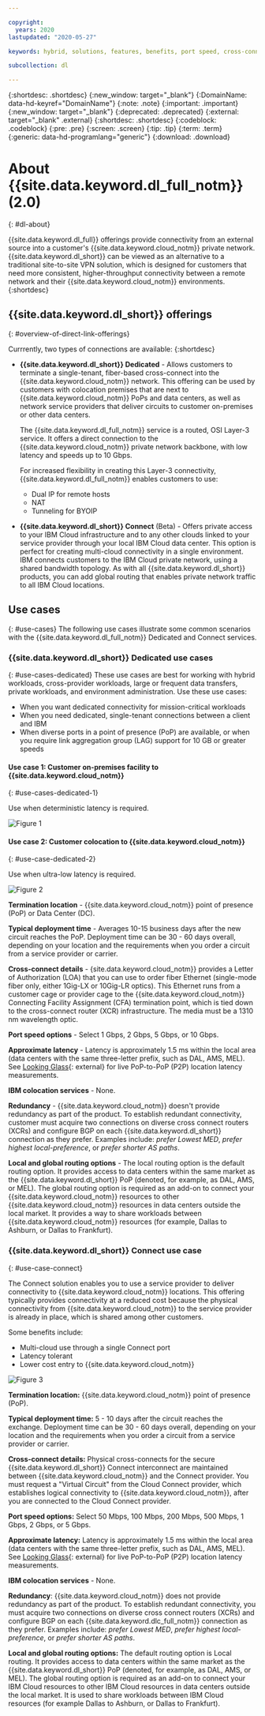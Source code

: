 ```yaml
---

copyright:
  years: 2020
lastupdated: "2020-05-27"

keywords: hybrid, solutions, features, benefits, port speed, cross-connect, use cases, latency, routing, options, colocation, interconnectivity

subcollection: dl

---
```


{:shortdesc: .shortdesc}
{:new_window: target="_blank"}
{:DomainName: data-hd-keyref="DomainName"}
{:note: .note}
{:important: .important}
{:new_window: target="_blank"}
{:deprecated: .deprecated}
{:external: target="_blank" .external}
{:shortdesc: .shortdesc}
{:codeblock: .codeblock}
{:pre: .pre}
{:screen: .screen}
{:tip: .tip}
{:term: .term}  
{:generic: data-hd-programlang="generic"}
{:download: .download}  

# About {{site.data.keyword.dl_full_notm}} (2.0)
{: #dl-about}

{{site.data.keyword.dl_full}} offerings provide connectivity from an external source into a customer's {{site.data.keyword.cloud_notm}} private network. {{site.data.keyword.dl_short}} can be viewed as an alternative to a traditional site-to-site VPN solution, which is designed for customers that need more consistent, higher-throughput connectivity between a remote network and their {{site.data.keyword.cloud_notm}} environments.
{:shortdesc}

## {{site.data.keyword.dl_short}} offerings
{: #overview-of-direct-link-offerings}

Currrently, two types of connections are available:
{:shortdesc}

* **{{site.data.keyword.dl_short}} Dedicated** - Allows customers to terminate a single-tenant, fiber-based cross-connect into the {{site.data.keyword.cloud_notm}} network. This offering can be used by customers with colocation premises that are next to {{site.data.keyword.cloud_notm}} PoPs and data centers, as well as network service providers that deliver circuits to customer on-premises or other data centers.

   The {{site.data.keyword.dl_full_notm}} service is a routed, OSI Layer-3 service. It offers a direct connection to the {{site.data.keyword.cloud_notm}} private network backbone, with low latency and speeds up to 10 Gbps.

  For increased flexibility in creating this Layer-3 connectivity, {{site.data.keyword.dl_full_notm}} enables customers to use:

   * Dual IP for remote hosts
   * NAT
   * Tunneling for BYOIP

* **{{site.data.keyword.dl_short}} Connect** (Beta) - Offers private access to your IBM Cloud infrastructure and to any other clouds linked to your service provider through your local IBM Cloud data center. This option is perfect for creating multi-cloud connectivity in a single environment. IBM connects customers to the IBM Cloud private network, using a shared bandwidth topology. As with all {{site.data.keyword.dl_short}} products, you can add global routing that enables private network traffic to all IBM Cloud locations.

## Use cases
{: #use-cases}
The following use cases illustrate some common scenarios with the {{site.data.keyword.dl_full_notm}} Dedicated and Connect services.

### {{site.data.keyword.dl_short}} Dedicated use cases
{: #use-cases-dedicated}
These use cases are best for working with hybrid workloads, cross-provider workloads, large or frequent data transfers, private workloads, and environment administration. Use these use cases:

* When you want dedicated connectivity for mission-critical workloads
* When you need dedicated, single-tenant connections between a client and IBM
* When diverse ports in a point of presence (PoP) are available, or when you require link aggregation group (LAG) support for 10 GB or greater speeds

#### Use case 1: Customer on-premises facility to {{site.data.keyword.cloud_notm}}
{: #use-cases-dedicated-1}

Use when deterministic latency is required.

![Figure 1](/images/direct-link-dedicated.png)

#### Use case 2: Customer colocation to {{site.data.keyword.cloud_notm}}
{: #use-case-dedicated-2}

Use when ultra-low latency is required.

![Figure 2](/images/dedicated-model-colo.png) 

**Termination location** - {{site.data.keyword.cloud_notm}} point of presence (PoP) or Data Center (DC).

**Typical deployment time** - Averages 10-15 business days after the new circuit reaches the PoP. Deployment time can be 30 - 60 days overall, depending on your location and the requirements when you order a circuit from a service provider or carrier.

**Cross-connect details** - {site.data.keyword.cloud_notm}} provides a Letter of Authorization (LOA) that you can use to order fiber Ethernet (single-mode fiber only, either 1Gig-LX or 10Gig-LR optics). This Ethernet runs from a customer cage or provider cage to the {{site.data.keyword.cloud_notm}} Connecting Facility Assignment (CFA) termination point, which is tied down to the cross-connect router (XCR) infrastructure. The media must be a 1310 nm wavelength optic.

**Port speed options** - Select 1 Gbps, 2 Gbps, 5 Gbps, or 10 Gbps.

**Approximate latency** - Latency is approximately 1.5 ms within the local area (data centers with the same three-letter prefix, such as DAL, AMS, MEL). See [Looking Glass](http://lg.softlayer.com/){: external} for live PoP-to-PoP (P2P) location latency measurements.

**IBM colocation services** - None.

**Redundancy** - {{site.data.keyword.cloud_notm}} doesn't provide redundancy as part of the product. To establish redundant connectivity, customer must acquire two connections on diverse cross connect routers (XCRs) and configure BGP on each {{site.data.keyword.dl_short}} connection as they prefer. Examples include: _prefer Lowest MED_, _prefer highest local-preference_, or _prefer shorter AS paths_.

**Local and global routing options** - The local routing option is the default routing option. It provides access to data centers within the same market as the {{site.data.keyword.dl_short}} PoP (denoted, for example, as DAL, AMS, or MEL). The global routing option is required as an add-on to connect your {{site.data.keyword.cloud_notm}} resources to other {{site.data.keyword.cloud_notm}} resources in data centers outside the local market. It provides a way to share workloads between {{site.data.keyword.cloud_notm}} resources (for example, Dallas to Ashburn, or Dallas to Frankfurt).

### {{site.data.keyword.dl_short}} Connect use case
{: #use-case-connect}

The Connect solution enables you to use a service provider to deliver connectivity to {{site.data.keyword.cloud_notm}} locations. This offering typically provides connectivity at a reduced cost because the physical connectivity from {{site.data.keyword.cloud_notm}} to the service provider is already in place, which is shared among other customers.

Some benefits include:

* Multi-cloud use through a single Connect port
* Latency tolerant
* Lower cost entry to {{site.data.keyword.cloud_notm}}

![Figure 3](/images/Direct-Link-Connect.png)

**Termination location:** {{site.data.keyword.cloud_notm}} point of presence (PoP).

**Typical deployment time:** 5 - 10 days after the circuit reaches the exchange. Deployment time can be 30 - 60 days overall, depending on your location and the requirements when you order a circuit from a service provider or carrier.

**Cross-connect details:** Physical cross-connects for the secure {{site.data.keyword.dl_short}} Connect interconnect are maintained between {{site.data.keyword.cloud_notm}} and the Connect provider. You must request a "Virtual Circuit" from the Cloud Connect provider, which establishes logical connectivity to {{site.data.keyword.cloud_notm}}, after you are connected to the Cloud Connect provider.

**Port speed options:** Select 50 Mbps, 100 Mbps, 200 Mbps, 500 Mbps, 1 Gbps, 2 Gbps, or 5 Gbps.

**Approximate latency:** Latency is approximately 1.5 ms within the local area (data centers with the same three-letter prefix, such as DAL, AMS, MEL). See [Looking Glass](http://lg.softlayer.com/){: external} for live PoP-to-PoP (P2P) location latency measurements.

**IBM colocation services** - None.

**Redundancy**: {{site.data.keyword.cloud_notm}} does not provide redundancy as part of the product. To establish redundant connectivity, you must acquire two connections on diverse cross connect routers (XCRs) and configure BGP on each {{site.data.keyword.dlc_full_notm}} connection as they prefer. Examples include: _prefer Lowest MED_, _prefer highest local-preference_, or _prefer shorter AS paths_.

**Local and global routing options:** The default routing option is Local routing. It provides access to data centers within the same market as the {{site.data.keyword.dl_short}} PoP (denoted, for example, as DAL, AMS, or MEL). The global routing option is required as an add-on to connect your IBM Cloud resources to other IBM Cloud resources in data centers outside the local market. It is used to share workloads between IBM Cloud resources (for example Dallas to Ashburn, or Dallas to Frankfurt).
